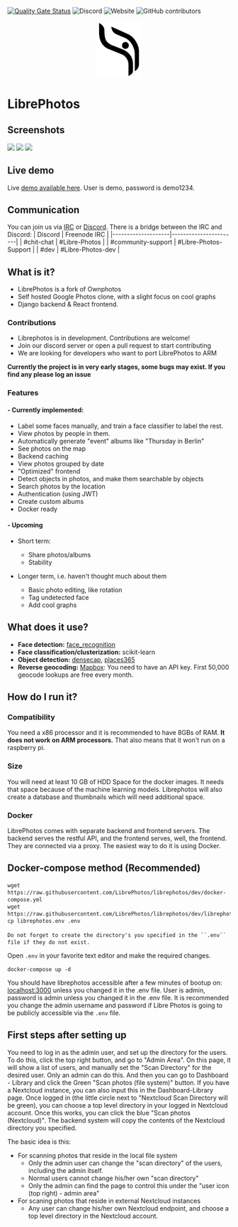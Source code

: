 [![Quality Gate Status](https://sonarcloud.io/api/project_badges/measure?project=LibrePhotos_ownphotos&metric=alert_status)](https://sonarcloud.io/dashboard?id=LibrePhotos_ownphotos) ![Discord](https://img.shields.io/discord/784619049208250388?style=plastic) ![Website](https://img.shields.io/website?down_color=lightgrey&down_message=offline&style=plastic&up_color=blue&up_message=online&url=https%3A%2F%2Flibrephotos.com) ![GitHub contributors](https://img.shields.io/github/contributors/librephotos/librephotos?style=plastic)

<div style="text-align:center"><img width="100" src ="/screenshots/logo.png"/></div>

# LibrePhotos

## Screenshots

![](https://github.com/LibrePhotos/librephotos/blob/dev/screenshots/Screenshot_2018-11-27_14-56-21.png?raw=true)
![](https://github.com/LibrePhotos/librephotos/blob/dev/screenshots/Screenshot_2018-11-27_14-57-50.png?raw=true)
![](https://github.com/LibrePhotos/librephotos/blob/dev/screenshots/Screenshot_2018-11-27_15-01-49.png?raw=true)

## Live demo
Live [demo available here](https://demo2.librephotos.com/).
User is demo, password is demo1234.

## Communication
You can join us via [IRC](https://webchat.freenode.net/) or [Discord](https://discord.gg/xwRvtSDGWb). There is a bridge between the IRC and Discord:
| Discord            | Freenode IRC          |
|--------------------|-----------------------|
| #chit-chat         | #Libre-Photos         |
| #community-support | #Libre-Photos-Support |
| #dev               | #Libre-Photos-dev     |

## What is it?

- LibrePhotos is a fork of Ownphotos
- Self hosted Google Photos clone, with a slight focus on cool graphs
- Django backend & React frontend. 

### Contributions
- Librephotos is in development. Contributions are welcome!
- Join our discord server or open a pull request to start contributing
- We are looking for developers who want to port LibrePhotos to ARM

**Currently the project is in very early stages, some bugs may exist. If you find any please log an issue**

### Features

#### - Currently implemented:
  
  - Label some faces manually, and train a face classifier to label the rest.
  - View photos by people in them.
  - Automatically generate "event" albums like "Thursday in Berlin"
  - See photos on the map
  - Backend caching
  - View photos grouped by date
  - "Optimized" frontend
  - Detect objects in photos, and make them searchable by objects 
  - Search photos by the location 
  - Authentication (using JWT)
  - Create custom albums
  - Docker ready
  
#### - Upcoming

  - Short term:
    - Share photos/albums
    - Stability

  - Longer term, i.e. haven't thought much about them
    - Basic photo editing, like rotation
    - Tag undetected face
    - Add cool graphs

## What does it use?

- **Face detection:** [face_recognition](https://github.com/ageitgey/face_recognition) 
- **Face classification/clusterization:** scikit-learn
- **Object detection:** [densecap](https://github.com/jcjohnson/densecap), [places365](http://places.csail.mit.edu/)
- **Reverse geocoding:** [Mapbox](https://www.mapbox.com/): You need to have an API key. First 50,000 geocode lookups are free every month.


## How do I run it?

### Compatibility
You need a x86 processor and it is recommended to have 8GBs of RAM.
**It does not work on ARM processors.** That also means that it won't run on a raspberry pi.

### Size
You will need at least 10 GB of HDD Space for the docker images. It needs that space because of the machine learning models.
Librephotos will also create a database and thumbnails which will need additional space.

### Docker

LibrePhotos comes with separate backend and frontend
servers. The backend serves the restful API, and the frontend serves, well,
the frontend. They are connected via a proxy.
The easiest way to do it is using Docker.

## Docker-compose method (Recommended)

```
wget https://raw.githubusercontent.com/LibrePhotos/librephotos/dev/docker-compose.yml
wget https://raw.githubusercontent.com/LibrePhotos/librephotos/dev/librephotos.env
cp librephotos.env .env

Do not forget to create the directory's you specified in the ``.env`` file if they do not exist. 
```

Open `.env` in your favorite text editor and make the required changes.

```
docker-compose up -d
```

You should have librephotos accessible after a few minutes of bootup on: [localhost:3000](http://localhost:3000) unless you changed it in the .env file.
User is admin, password is admin unless you changed it in the .env file. It is recommended you change the admin username and password if Libre Photos is going to be publicly accessible via the ``.env`` file.

## First steps after setting up

You need to log in as the admin user, and set up the directory for the users. To do this, click the top right button, and go to "Admin Area". On this page, it will show a list of users, and manually set the "Scan Directory" for the desired user. Only an admin can do this. And then you can go to Dashboard - Library and click the Green "Scan photos (file system)" button. If you have a Nextcloud instance, you can also input this in the Dashboard-Library page. Once logged in (the little circle next to "Nextcloud Scan Directory will be green), you can choose a top level directory in your logged in Nextcloud account. Once this works, you can click the blue "Scan photos (Nextcloud)". The backend system will copy the contents of the Nextcloud directory you specified. 

The basic idea is this:

- For scanning photos that reside in the local file system
  - Only the admin user can change the "scan directory" of the users, including the admin itself.
  - Normal users cannot change his/her own "scan directory"
  - Only the admin can find the page to control this under the "user icon (top right) - admin area"
- For scaning photos that reside in external Nextcloud instances
  - Any user can change his/her own Nextcloud endpoint, and choose a top level directory in the Nextcloud account.
